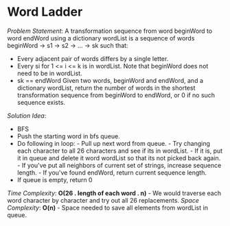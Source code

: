 # Word Ladder

_Problem Statement_:
A transformation sequence from word beginWord to word endWord using a dictionary wordList is a sequence of words beginWord -> s1 -> s2 -> ... -> sk such that:
- Every adjacent pair of words differs by a single letter.
- Every si for 1 <= i <= k is in wordList. Note that beginWord does not need to be in wordList.
- sk == endWord
Given two words, beginWord and endWord, and a dictionary wordList, return the number of words in the shortest transformation sequence from beginWord to endWord, or 0 if no such sequence exists.

_Solution Idea_:
- BFS
- Push the starting word in bfs queue.
- Do following in loop:
        - Pull up next word from queue.
        - Try changing each character to all 26 characters and see if its in wordList.
        - If it is, put it in queue and delete it word wordList so that its not picked back again.
        - If you've put all neighbors of current set of strings, increase sequence length.
        - If you've found endWord, return current sequence length.
- If queue is empty, return 0

_Time Complexity_: **O(26 . length of each word . n)** - We would traverse each word character by character and try out all 26 replacements.
_Space Complexity_: **O(n)** - Space needed to save all elements from wordList in queue.
